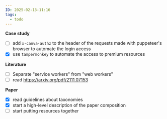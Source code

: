 ```yaml
---
ID: 2025-02-13-11:16
tags:
  - todo
---
```

**Case study**
- [ ] add `x-canva-authz` to the header of the requests made with puppeteer's browser to automate the login access
- [x] use `tampermonkey` to automate the access to premium resources

**Literature**
- [ ] Separate "service workers" from "web workers"
- [ ] read https://arxiv.org/pdf/2111.07153

**Paper**
- [x] read guidelines about taxonomies
- [x] start a high-level description of the paper composition
- [ ] start putting resources together
